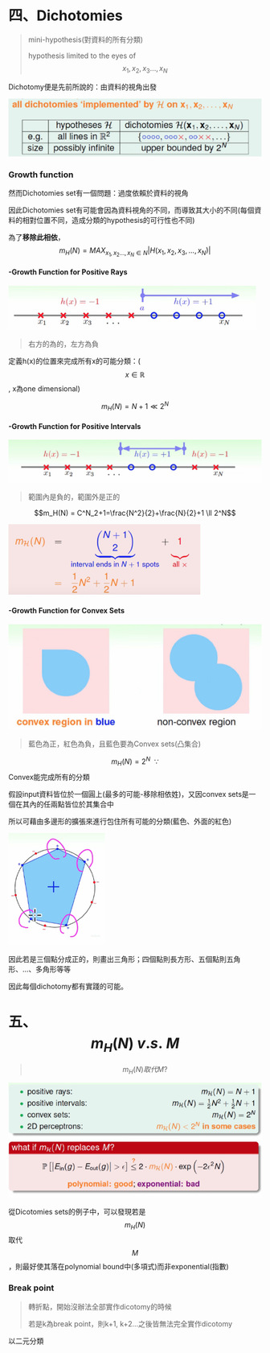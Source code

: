 # 四、Dichotomies

> mini-hypothesis\(對資料的所有分類\)
>
> hypothesis limited to the eyes of $$x_1, x_2, x_3..., x_N$$

Dichotomy便是先前所說的：由資料的視角出發

![](/assets/irj239hf2mport.png)

### Growth function

然而Dichotomies set有一個問題：過度依賴於資料的視角

因此Dichotomies set有可能會因為資料視角的不同，而導致其大小的不同\(每個資料的相對位置不同，造成分類的hypothesis的可行性也不同\)

為了**移除此相依**，$$m_H(N) = MAX_{x_1,x_2...,x_N\in N} | H(x_1,x_2,x_3,...,x_N) | $$

#### -Growth Function for Positive Rays

![](/assets/imprauflk2ort.png)

> 右方的為的，左方為負

定義h\(x\)的位置來完成所有x的可能分類：\($$x \in \mathbb{R}{}$$, x為one dimensional\)

$$m_H(N) = N+1 \ll 2^N$$

#### -Growth Function for Positive Intervals

![](/assets/imintervalfd214tgoeiport.png)

> 範圍內是負的，範圍外是正的

$$m_H(N) = C^N_2+1=\frac{N^2}{2}+\frac{N}{2}+1 \ll 2^N$$

![](/assets/impofewoihfih2214rt.png)

#### -Growth Function for Convex Sets

![](/assets/imconvenoi21h4port.png)

> 藍色為正，紅色為負，且藍色要為Convex sets\(凸集合\)

$$m_H(N) = 2^N\ \  \because $$ Convex能完成所有的分類

假設input資料皆位於一個圓上\(最多的可能-移除相依姓\)，又因convex sets是一個在其內的任兩點皆位於其集合中

所以可藉由多邊形的擴張來進行包住所有可能的分類\(藍色、外面的紅色\)

![](/assets/imcirclejo2r2port.png)

因此若是三個點分成正的，則畫出三角形；四個點則長方形、五個點則五角形、...、多角形等等

因此每個dichotomy都有實踐的可能。

# 五、$$m_H(N)\ v.s.\ M$$

> $$m_H(N)取代M?$$

![](/assets/impcdj1o444ort.png)

從Dicotomies sets的例子中，可以發現若是$$m_H(N)$$取代$$M$$，則最好使其落在polynomial bound中\(多項式\)而非exponential\(指數\)

### Break point

> 轉折點，開始沒辦法全部實作dicotomy的時候
>
> 若是k為break point，則k+1, k+2...之後皆無法完全實作dicotomy

以二元分類


